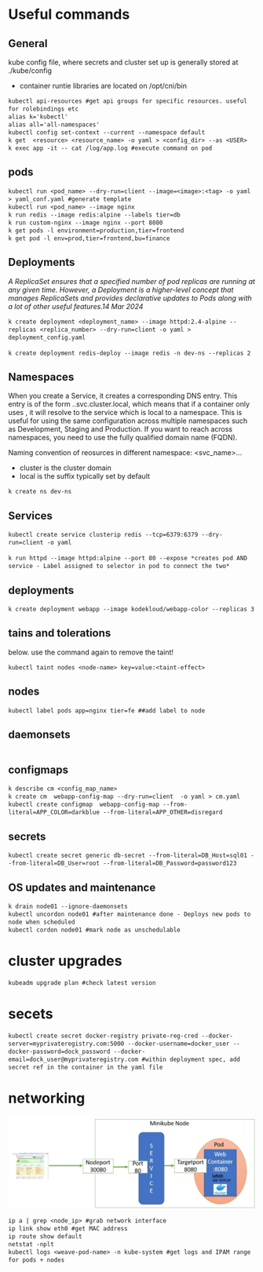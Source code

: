 # Useful commands

## General

kube config file, where secrets and cluster set up is generally stored at ./kube/config
- container runtie libraries are located on /opt/cni/bin

```
kubectl api-resources #get api groups for specific resources. useful for rolebindings etc
alias k='kubectl'
alias all='all-namespaces'
kubectl config set-context --current --namespace default
k get  <resource> <resource_name> -o yaml > <config_dir> --as <USER>
k exec app -it -- cat /log/app.log #execute command on pod
```


## pods

```
kubectl run <pod_name> --dry-run=client --image=<image>:<tag> -o yaml > yaml_conf.yaml #generate template
kubectl run <pod_name> --image nginx
k run redis --image redis:alpine --labels tier=db
k run custom-nginx --image nginx --port 8080
k get pods -l environment=production,tier=frontend
k get pod -l env=prod,tier=frontend,bu=finance
```

## Deployments
*A ReplicaSet ensures that a specified number of pod replicas are running at any given time. 
However, a Deployment is a higher-level concept that manages ReplicaSets and provides declarative updates to Pods along with a lot of other useful features.14 Mar 2024*

```
k create deployment <deployment_name> --image httpd:2.4-alpine --replicas <replica_number> --dry-run=client -o yaml > deployment_config.yaml

k create deployment redis-deploy --image redis -n dev-ns --replicas 2
```

## Namespaces

When you create a Service, it creates a corresponding DNS entry. This entry is of the form <service-name>.<namespace-name>.svc.cluster.local, which means that if a container only uses <service-name>, it will resolve to the service which is local to a namespace. This is useful for using the same configuration across multiple namespaces such as Development, Staging and Production. If you want to reach across namespaces, you need to use the fully qualified domain name (FQDN).

Naming convention of reosurces in different namespace:
<svc_name>.<namespace>.<cluster>.<local>
- cluster is the cluster domain
- local is the suffix typically set by default

```
k create ns dev-ns

```

## Services
```
kubectl create service clusterip redis --tcp=6379:6379 --dry-run=client -o yaml

k run httpd --image httpd:alpine --port 80 --expose *creates pod AND service - Label assigned to selector in pod to connect the two*

```

## deployments
```
k create deployment webapp --image kodekloud/webapp-color --replicas 3
```

## tains and tolerations
below. use the command again to remove the taint!
```
kubectl taint nodes <node-name> key=value:<taint-effect>

```

## nodes

```
kubectl label pods app=nginx tier=fe ##add label to node

```

## daemonsets
```

```

## configmaps
```
k describe cm <config_map_name>
k create cm  webapp-config-map --dry-run=client  -o yaml > cm.yaml
kubectl create configmap  webapp-config-map --from-literal=APP_COLOR=darkblue --from-literal=APP_OTHER=disregard
```

## secrets
```
kubectl create secret generic db-secret --from-literal=DB_Host=sql01 --from-literal=DB_User=root --from-literal=DB_Password=password123
```

## OS updates and maintenance
```
k drain node01 --ignore-daemonsets
kubectl uncordon node01 #after maintenance done - Deploys new pods to node when scheduled
kubectl cordon node01 #mark node as unschedulable
```

# cluster upgrades
```
kubeadm upgrade plan #check latest version 
```
# secets
```
kubectl create secret docker-registry private-reg-cred --docker-server=myprivateregistry.com:5000 --docker-username=docker_user --docker-password=dock_password --docker-email=dock_user@myprivateregistry.com #within deployment spec, add secret ref in the container in the yaml file 
```

# networking

![image info](./cka/wKfE6.png)
```
ip a | grep <node_ip> #grab network interface
ip link show eth0 #get MAC address
ip route show default
netstat -nplt
kubectl logs <weave-pod-name> -n kube-system #get logs and IPAM range for pods + nodes

```



